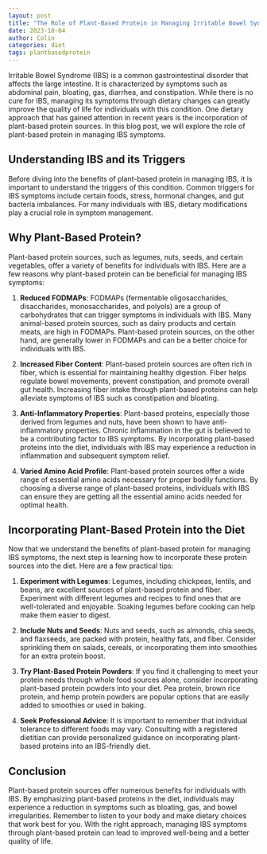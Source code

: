 ```yaml
---
layout: post
title: "The Role of Plant-Based Protein in Managing Irritable Bowel Syndrome (IBS)"
date: 2023-10-04
author: Colin
categories: diet
tags: plantbasedprotein
---
```


Irritable Bowel Syndrome (IBS) is a common gastrointestinal disorder that affects the large intestine. It is characterized by symptoms such as abdominal pain, bloating, gas, diarrhea, and constipation. While there is no cure for IBS, managing its symptoms through dietary changes can greatly improve the quality of life for individuals with this condition. One dietary approach that has gained attention in recent years is the incorporation of plant-based protein sources. In this blog post, we will explore the role of plant-based protein in managing IBS symptoms.

## Understanding IBS and its Triggers

Before diving into the benefits of plant-based protein in managing IBS, it is important to understand the triggers of this condition. Common triggers for IBS symptoms include certain foods, stress, hormonal changes, and gut bacteria imbalances. For many individuals with IBS, dietary modifications play a crucial role in symptom management.

## Why Plant-Based Protein?

Plant-based protein sources, such as legumes, nuts, seeds, and certain vegetables, offer a variety of benefits for individuals with IBS. Here are a few reasons why plant-based protein can be beneficial for managing IBS symptoms:

1. **Reduced FODMAPs**: FODMAPs (fermentable oligosaccharides, disaccharides, monosaccharides, and polyols) are a group of carbohydrates that can trigger symptoms in individuals with IBS. Many animal-based protein sources, such as dairy products and certain meats, are high in FODMAPs. Plant-based protein sources, on the other hand, are generally lower in FODMAPs and can be a better choice for individuals with IBS.

2. **Increased Fiber Content**: Plant-based protein sources are often rich in fiber, which is essential for maintaining healthy digestion. Fiber helps regulate bowel movements, prevent constipation, and promote overall gut health. Increasing fiber intake through plant-based proteins can help alleviate symptoms of IBS such as constipation and bloating.

3. **Anti-Inflammatory Properties**: Plant-based proteins, especially those derived from legumes and nuts, have been shown to have anti-inflammatory properties. Chronic inflammation in the gut is believed to be a contributing factor to IBS symptoms. By incorporating plant-based proteins into the diet, individuals with IBS may experience a reduction in inflammation and subsequent symptom relief.

4. **Varied Amino Acid Profile**: Plant-based protein sources offer a wide range of essential amino acids necessary for proper bodily functions. By choosing a diverse range of plant-based proteins, individuals with IBS can ensure they are getting all the essential amino acids needed for optimal health.

## Incorporating Plant-Based Protein into the Diet

Now that we understand the benefits of plant-based protein for managing IBS symptoms, the next step is learning how to incorporate these protein sources into the diet. Here are a few practical tips:

1. **Experiment with Legumes**: Legumes, including chickpeas, lentils, and beans, are excellent sources of plant-based protein and fiber. Experiment with different legumes and recipes to find ones that are well-tolerated and enjoyable. Soaking legumes before cooking can help make them easier to digest.

2. **Include Nuts and Seeds**: Nuts and seeds, such as almonds, chia seeds, and flaxseeds, are packed with protein, healthy fats, and fiber. Consider sprinkling them on salads, cereals, or incorporating them into smoothies for an extra protein boost.

3. **Try Plant-Based Protein Powders**: If you find it challenging to meet your protein needs through whole food sources alone, consider incorporating plant-based protein powders into your diet. Pea protein, brown rice protein, and hemp protein powders are popular options that are easily added to smoothies or used in baking.

4. **Seek Professional Advice**: It is important to remember that individual tolerance to different foods may vary. Consulting with a registered dietitian can provide personalized guidance on incorporating plant-based proteins into an IBS-friendly diet.

## Conclusion

Plant-based protein sources offer numerous benefits for individuals with IBS. By emphasizing plant-based proteins in the diet, individuals may experience a reduction in symptoms such as bloating, gas, and bowel irregularities. Remember to listen to your body and make dietary choices that work best for you. With the right approach, managing IBS symptoms through plant-based protein can lead to improved well-being and a better quality of life.